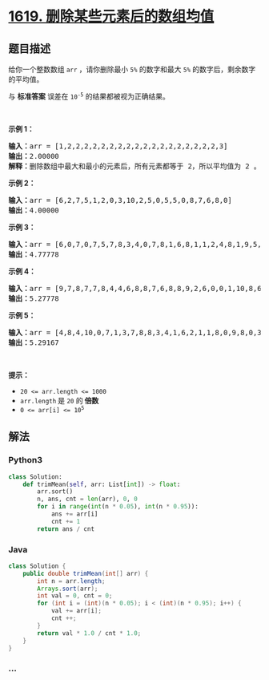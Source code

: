 # [1619. 删除某些元素后的数组均值](https://leetcode-cn.com/problems/mean-of-array-after-removing-some-elements)



## 题目描述

<!-- 这里写题目描述 -->

<p>给你一个整数数组 <code>arr</code> ，请你删除最小 <code>5%</code> 的数字和最大 <code>5%</code> 的数字后，剩余数字的平均值。</p>

<p>与 <strong>标准答案</strong> 误差在 <code>10<sup>-5</sup></code> 的结果都被视为正确结果。</p>

<p> </p>

<p><strong>示例 1：</strong></p>

<pre>
<b>输入：</b>arr = [1,2,2,2,2,2,2,2,2,2,2,2,2,2,2,2,2,2,2,3]
<b>输出：</b>2.00000
<b>解释：</b>删除数组中最大和最小的元素后，所有元素都等于 2，所以平均值为 2 。
</pre>

<p><strong>示例 2：</strong></p>

<pre>
<b>输入：</b>arr = [6,2,7,5,1,2,0,3,10,2,5,0,5,5,0,8,7,6,8,0]
<b>输出：</b>4.00000
</pre>

<p><strong>示例 3：</strong></p>

<pre>
<b>输入：</b>arr = [6,0,7,0,7,5,7,8,3,4,0,7,8,1,6,8,1,1,2,4,8,1,9,5,4,3,8,5,10,8,6,6,1,0,6,10,8,2,3,4]
<b>输出：</b>4.77778
</pre>

<p><strong>示例 4：</strong></p>

<pre>
<b>输入：</b>arr = [9,7,8,7,7,8,4,4,6,8,8,7,6,8,8,9,2,6,0,0,1,10,8,6,3,3,5,1,10,9,0,7,10,0,10,4,1,10,6,9,3,6,0,0,2,7,0,6,7,2,9,7,7,3,0,1,6,1,10,3]
<b>输出：</b>5.27778
</pre>

<p><strong>示例 5：</strong></p>

<pre>
<b>输入：</b>arr = [4,8,4,10,0,7,1,3,7,8,8,3,4,1,6,2,1,1,8,0,9,8,0,3,9,10,3,10,1,10,7,3,2,1,4,9,10,7,6,4,0,8,5,1,2,1,6,2,5,0,7,10,9,10,3,7,10,5,8,5,7,6,7,6,10,9,5,10,5,5,7,2,10,7,7,8,2,0,1,1]
<b>输出：</b>5.29167
</pre>

<p> </p>

<p><strong>提示：</strong></p>

<ul>
	<li><code>20 <= arr.length <= 1000</code></li>
	<li><code>arr.length</code><b> </b>是 <code>20</code> 的<strong> 倍数</strong> </li>
	<li><code>0 <= arr[i] <= 10<sup>5</sup></code></li>
</ul>


## 解法

<!-- 这里可写通用的实现逻辑 -->

<!-- tabs:start -->

### **Python3**

<!-- 这里可写当前语言的特殊实现逻辑 -->

```python
class Solution:
    def trimMean(self, arr: List[int]) -> float:
        arr.sort()
        n, ans, cnt = len(arr), 0, 0
        for i in range(int(n * 0.05), int(n * 0.95)):
            ans += arr[i]
            cnt += 1
        return ans / cnt
```

### **Java**

<!-- 这里可写当前语言的特殊实现逻辑 -->

```java
class Solution {
    public double trimMean(int[] arr) {
        int n = arr.length;
        Arrays.sort(arr);
        int val = 0, cnt = 0;
        for (int i = (int)(n * 0.05); i < (int)(n * 0.95); i++) {
            val += arr[i];
            cnt ++;
        }
        return val * 1.0 / cnt * 1.0;
    }
}
```

### **...**

```

```

<!-- tabs:end -->
